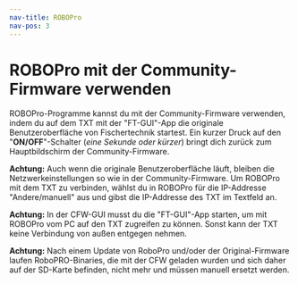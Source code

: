 ```yaml
---
nav-title: ROBOPro
nav-pos: 3
---
```

# ROBOPro mit der Community-Firmware verwenden

ROBOPro-Programme kannst du mit der Community-Firmware verwenden, indem du auf dem TXT mit der "FT-GUI"-App die originale Benutzeroberfläche von Fischertechnik startest.
Ein kurzer Druck auf den "**ON/OFF**"-Schalter (_eine Sekunde oder kürzer_) bringt
dich zurück zum Hauptbildschirm der Community-Firmware.

**Achtung:** Auch wenn die originale Benutzeroberfläche läuft, bleiben die
Netzwerkeinstellungen so wie in der Community-Firmware. Um ROBOPro mit dem TXT
zu verbinden, wählst du in ROBOPro für die IP-Addresse "Andere/manuell" aus und
gibst die IP-Addresse des TXT im Textfeld an.

**Achtung:** In der CFW-GUI musst du die "FT-GUI"-App starten, um mit ROBOPro vom PC auf den TXT zugreifen zu können. Sonst kann der TXT keine Verbindung von außen entgegen nehmen.

**Achtung:** Nach einem Update von RoboPro und/oder der Original-Firmware laufen RoboPRO-Binaries, die mit der CFW geladen wurden und sich daher auf der SD-Karte befinden, nicht mehr und müssen manuell ersetzt werden.
